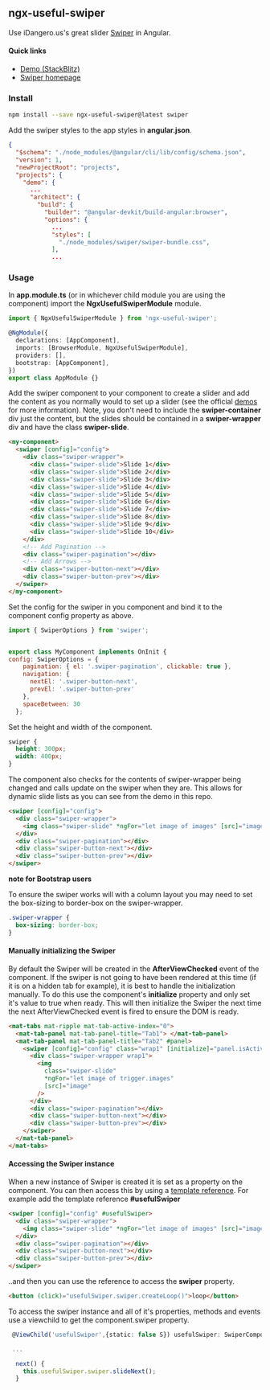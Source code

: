 ## ngx-useful-swiper

Use iDangero.us's great slider [Swiper](http://idangero.us/swiper/#.V9C3w4VOLaI) in Angular.

#### Quick links

- [Demo (StackBlitz)](https://stackblitz.com/edit/ngx-useful-swiper)
- [Swiper homepage](http://idangero.us/swiper/#.WTiywWiGNhE)

### Install

```bash
npm install --save ngx-useful-swiper@latest swiper
```

Add the swiper styles to the app styles in **angular.json**.

```json
{
  "$schema": "./node_modules/@angular/cli/lib/config/schema.json",
  "version": 1,
  "newProjectRoot": "projects",
  "projects": {
    "demo": {
      ...
      "architect": {
        "build": {
          "builder": "@angular-devkit/build-angular:browser",
          "options": {
            ...
            "styles": [
              "./node_modules/swiper/swiper-bundle.css",
            ],
            ...
```

### Usage

In **app.module.ts** (or in whichever child module you are using the component) import the **NgxUsefulSwiperModule** module.

```typescript
import { NgxUsefulSwiperModule } from 'ngx-useful-swiper';

@NgModule({
  declarations: [AppComponent],
  imports: [BrowserModule, NgxUsefulSwiperModule],
  providers: [],
  bootstrap: [AppComponent],
})
export class AppModule {}
```

Add the swiper component to your component to create a slider and add the content as you normally would to set up a slider (see the official [demos](http://idangero.us/swiper/demos/#.V9C73YVOLaI) for more information).
Note, you don't need to include the **swiper-container** div just the content, but the slides should be contained in a **swiper-wrapper** div and have the class **swiper-slide**.

```html
<my-component>
  <swiper [config]="config">
    <div class="swiper-wrapper">
      <div class="swiper-slide">Slide 1</div>
      <div class="swiper-slide">Slide 2</div>
      <div class="swiper-slide">Slide 3</div>
      <div class="swiper-slide">Slide 4</div>
      <div class="swiper-slide">Slide 5</div>
      <div class="swiper-slide">Slide 6</div>
      <div class="swiper-slide">Slide 7</div>
      <div class="swiper-slide">Slide 8</div>
      <div class="swiper-slide">Slide 9</div>
      <div class="swiper-slide">Slide 10</div>
    </div>
    <!-- Add Pagination -->
    <div class="swiper-pagination"></div>
    <!-- Add Arrows -->
    <div class="swiper-button-next"></div>
    <div class="swiper-button-prev"></div>
  </swiper>
</my-component>
```

Set the config for the swiper in you component and bind it to the component config property as above.

```javascript
import { SwiperOptions } from 'swiper';


export class MyComponent implements OnInit {
config: SwiperOptions = {
    pagination: { el: '.swiper-pagination', clickable: true },
    navigation: {
      nextEl: '.swiper-button-next',
      prevEl: '.swiper-button-prev'
    },
    spaceBetween: 30
  };
```

Set the height and width of the component.

```css
swiper {
  height: 300px;
  width: 400px;
}
```

The component also checks for the contents of swiper-wrapper being changed and calls update on the swiper when they are.
This allows for dynamic slide lists as you can see from the demo in this repo.

```html
<swiper [config]="config">
  <div class="swiper-wrapper">
    <img class="swiper-slide" *ngFor="let image of images" [src]="image" />
  </div>
  <div class="swiper-pagination"></div>
  <div class="swiper-button-next"></div>
  <div class="swiper-button-prev"></div>
</swiper>
```

**note for Bootstrap users**

To ensure the swiper works will with a column layout you may need to set the box-sizing to border-box on the swiper-wrapper.

```css
.swiper-wrapper {
  box-sizing: border-box;
}
```

#### Manually initializing the Swiper

By default the Swiper will be created in the **AfterViewChecked** event of the component. If the swiper is not going to have been rendered at this time (if it is on a hidden tab for example), it is best to handle the initialization manually.
To do this use the component's **initialize** property and only set it's value to true when ready. This will then initialize the Swiper the next time the next AfterViewChecked event is fired to ensure the DOM is ready.

```html
<mat-tabs mat-ripple mat-tab-active-index="0">
  <mat-tab-panel mat-tab-panel-title="Tab1"> </mat-tab-panel>
  <mat-tab-panel mat-tab-panel-title="Tab2" #panel>
    <swiper [config]="config" class="wrap1" [initialize]="panel.isActive">
      <div class="swiper-wrapper wrap1">
        <img
          class="swiper-slide"
          *ngFor="let image of trigger.images"
          [src]="image"
        />
      </div>
      <div class="swiper-pagination"></div>
      <div class="swiper-button-next"></div>
      <div class="swiper-button-prev"></div>
    </swiper>
  </mat-tab-panel>
</mat-tabs>
```

#### Accessing the Swiper instance

When a new instance of Swiper is created it is set as a property on the component. You can then access this by using a [template reference](https://angular.io/docs/ts/latest/guide/template-syntax.html#!#ref-vars).
For example add the template reference **#usefulSwiper**

```html
<swiper [config]="config" #usefulSwiper>
  <div class="swiper-wrapper">
    <img class="swiper-slide" *ngFor="let image of images" [src]="image" />
  </div>
  <div class="swiper-pagination"></div>
  <div class="swiper-button-next"></div>
  <div class="swiper-button-prev"></div>
</swiper>
```

..and then you can use the reference to access the **swiper** property.

```html
<button (click)="usefulSwiper.swiper.createLoop()">loop</button>
```

To access the swiper instance and all of it's properties, methods and events use a viewchild to get the component.swiper property.

```typescript
 @ViewChild('usefulSwiper',{static: false S}) usefulSwiper: SwiperComponent;

 ...

  next() {
    this.usefulSwiper.swiper.slideNext();
  }
```
